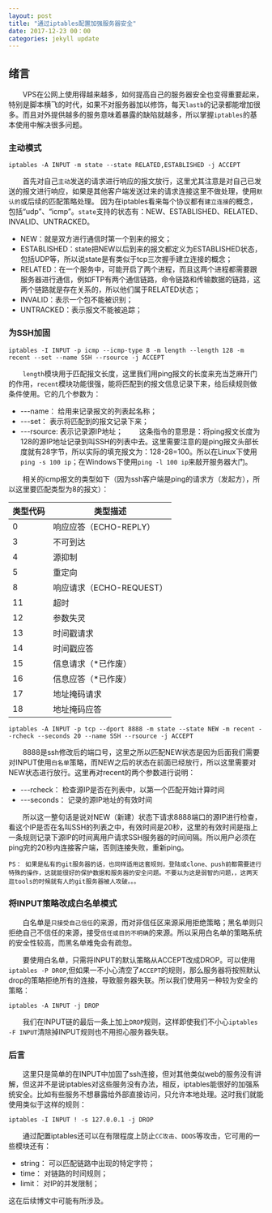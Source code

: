 ```yaml
---
layout: post
title: "通过iptables配置加强服务器安全"
date: 2017-12-23 00：00
categories: jekyll update
---
```


## 绪言
&emsp;&emsp;VPS在公网上使用得越来越多，如何提高自己的服务器安全也变得重要起来，特别是脚本横飞的时代，如果不对服务器加以修饰，每天`lastb`的记录都能增加很多。而且对外提供越多的服务意味着暴露的缺陷就越多，所以掌握`iptables`的基本使用中解决很多问题。

### 主动模式
```shell
iptables -A INPUT -m state --state RELATED,ESTABLISHED -j ACCEPT
```
&emsp;&emsp;首先对自己`主动`发送的请求进行响应的报文放行，这里尤其注意是对自己已发送的报文进行响应，如果是其他客户端发送过来的请求连接这里不做处理，使用`默认的`或后续的匹配策略处理。
因为在iptables看来每个协议都有`建立连接`的概念，包括“udp”、“icmp”。`state`支持的状态有：NEW、ESTABLISHED、RELATED、INVALID、UNTRACKED。

* NEW：就是双方进行通信时第一个到来的报文；
* ESTABLISHED：state把NEW以后到来的报文都定义为ESTABLISHED状态，包括UDP等，所以说state是有类似于tcp三次握手建立连接的概念；
* RELATED：在一个服务中，可能开启了两个进程，而且这两个进程都需要跟服务器进行通信，例如FTP有两个通信链路，命令链路和传输数据的链路，这两个链路就是存在关系的，所以他们属于RELATED状态；
* INVALID：表示一个包不能被识别；
* UNTRACKED：表示报文不能被追踪；

### 为SSH加固
```shell
iptables -I INPUT -p icmp --icmp-type 8 -m length --length 128 -m recent --set --name SSH --rsource -j ACCEPT
```
&emsp;&emsp;`length`模块用于匹配报文长度，这里我们用ping报文的长度来充当芝麻开门的作用，`recent`模块功能很强，能将匹配到的报文信息记录下来，给后续规则做条件使用。它的几个参数为：
* ---name： 给用来记录报文的列表起名称；
* ---set： 表示将匹配到的报文记录下来；
* ---rsource: 表示记录源IP地址；
&emsp;&emsp;这条指令的意思是：将ping报文长度为128的源IP地址记录到叫SSH的列表中去。这里需要注意的是ping报文头部长度就有28字节，所以实际的填充报文为：128-28=100。所以在Linux下使用`ping -s 100 ip`；在Windows下使用`ping -l 100 ip`来敲开服务器大门。

&emsp;&emsp;相关的icmp报文的类型如下（因为ssh客户端是ping的请求方（发起方），所以这里要匹配类型为8的报文）：

类型代码 |类型描述               
--------|----------------------
0       |响应应答（ECHO-REPLY）  
3       |不可到达                
4       |源抑制                  
5       |重定向                 
8       |响应请求（ECHO-REQUEST）
11      |超时                    
12      |参数失灵                 
13      |时间戳请求               
14      |时间戳应答               
15      |信息请求（*已作废）       
16      |信息应答（*已作废）       
17      |地址掩码请求              
18      | 地址掩码应答             


```shell
iptables -A INPUT -p tcp --dport 8888 -m state --state NEW -m recent --rcheck --seconds 20 --name SSH --rsource -j ACCEPT
```
&emsp;&emsp;8888是ssh修改后的端口号，这里之所以匹配NEW状态是因为后面我们需要对INPUT使用`白名单`策略，而NEW之后的状态在前面已经放行，所以这里需要对NEW状态进行放行。这里再对recent的两个参数进行说明：

* ---rcheck： 检查源IP是否在列表中，以第一个匹配开始计算时间
* ---seconds： 记录的源IP地址的有效时间

&emsp;&emsp;所以这一整句话是说对NEW（新建）状态下请求8888端口的源IP进行检查，看这个IP是否在名叫SSH的列表之中，有效时间是20秒，这里的有效时间是指上一条规则记录下源IP的时间离用户请求SSH服务器的时间间隔。所以用户必须在ping完的20秒内连接客户端，否则连接失败，重新ping。

    PS： 如果是私有的git服务器的话，也同样适用这套规则，登陆或clone、push前都需要进行特殊的操作，这就能很好的保护数据和服务器的安全问题。不要以为这是弱智的问题，，这两天逛tools的时候就有人的git服务器被人攻破。。。

### 将INPUT策略改成白名单模式
&emsp;&emsp;白名单是`只接受自己信任`的来源，而对非信任区来源采用拒绝策略；黑名单则只拒绝自己不信任的来源，接受`信任或目的不明确`的来源。所以采用白名单的策略系统的安全性较高，而黑名单难免会有疏忽。

&emsp;&emsp;要使用白名单，只需将INPUT的默认策略从ACCEPT改成DROP。可以使用`iptables -P DROP`,但如果一不小心清空了`ACCEPT`的规则，那么服务器将按照默认drop的策略拒绝所有的连接，导致服务器失联。所以我们使用另一种较为安全的策略：
```shell
iptables -A INPUT -j DROP
```
&emsp;&emsp;我们在INPUT链的最后一条上加上`DROP`规则，这样即使我们不小心`iptables -F INPUT`清除掉INPUT规则也不用担心服务器失联。

### 后言
&emsp;&emsp;这里只是简单的在INPUT中加固了ssh连接，但对其他类似web的服务没有讲解，但这并不是说iptables对这些服务没有办法，相反，iptables能很好的加强系统安全。比如有些服务不想暴露给外部直接访问，只允许本地处理。这时我们就能使用类似于这样的规则：
```shell
iptables -I INPUT ! -s 127.0.0.1 -j DROP
```
&emsp;&emsp;通过配置iptables还可以在有限程度上防止`CC攻击`、`DDOS`等攻击，它可用的一些模块还有：

* string： 可以匹配链路中出现的特定字符；
* time： 对链路的时间规则；
* limit： 对IP的并发限制；

这在后续博文中可能有所涉及。